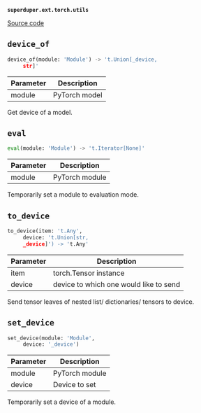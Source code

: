 **`superduper.ext.torch.utils`** 

[Source code](https://github.com/superduper/superduper/blob/main/superduper/ext/torch/utils.py)

## `device_of` 

```python
device_of(module: 'Module') -> 't.Union[_device,
     str]'
```
| Parameter | Description |
|-----------|-------------|
| module | PyTorch model |

Get device of a model.

## `eval` 

```python
eval(module: 'Module') -> 't.Iterator[None]'
```
| Parameter | Description |
|-----------|-------------|
| module | PyTorch module |

Temporarily set a module to evaluation mode.

## `to_device` 

```python
to_device(item: 't.Any',
     device: 't.Union[str,
     _device]') -> 't.Any'
```
| Parameter | Description |
|-----------|-------------|
| item | torch.Tensor instance |
| device | device to which one would like to send |

Send tensor leaves of nested list/ dictionaries/ tensors to device.

## `set_device` 

```python
set_device(module: 'Module',
     device: '_device')
```
| Parameter | Description |
|-----------|-------------|
| module | PyTorch module |
| device | Device to set |

Temporarily set a device of a module.

